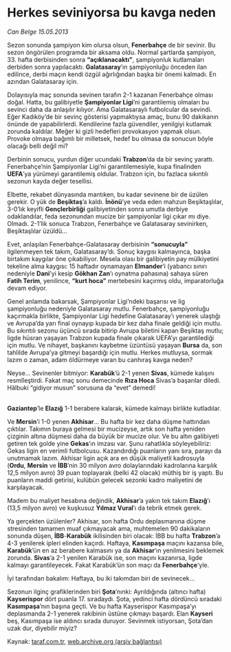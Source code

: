 # Herkes seviniyorsa bu kavga neden

*Can Belge 15.05.2013*

<div class="yazi"><p>Sezon sonunda şampiyon kim olursa olsun, <b>Fenerbahçe</b> de bir sevinir. Bu sezon öngörülen programda bir aksama oldu. Normal şartlarda şampiyon, 33. hafta derbisinden sonra <b>“açıklanacaktı”</b>, şampiyonluk kutlamaları derbiden sonra yapılacaktı. <b>Galatasaray</b>’ın şampiyonluğu önceden ilan edilince, derbi maçın kendi özgül ağırlığından başka bir önemi kalmadı. En azından Galatasaray için.</p>
<p>Dolayısıyla maç sonunda sevinen tarafın 2-1 kazanan Fenerbahçe olması doğal. Hatta, bu galibiyetle <b>Şampiyonlar Ligi</b>’ni garantilemiş olmaları bu sevinci daha da anlaşılır kılıyor. Ama Galatasaraylı futbolcular da sevindi. Eğer Kadıköy’de bir sevinç gösterisi yapmaktıysa amaç, bunu 90 dakikanın önünde de yapabilirlerdi. Kendilerine fazla güvendiler, yenilgiyi kutlamak zorunda kaldılar. Meğer ki gizli hedefleri provokasyon yapmak olsun. Provoke olmaya bağımlı bir milletsek, hedef bu olmasa da sonucun böyle olacağı belli değil mi?</p>
<p>Derbinin sonucu, yurdun diğer ucundaki <b>Trabzon</b>’da da bir sevinç yarattı. Fenerbahçe’nin Şampiyonlar Ligi’ni garantilemesiyle, kupa finalinden <b>UEFA</b>’ya yürümeyi garantilemiş oldular. Trabzon için, bu fazlaca sıkıntılı sezonun kayda değer tesellisi.</p>
<p>Elbette, rekabet dünyasında mantıken, bu kadar sevinene bir de üzülen gerekir. O yük de <b>Beşiktaş</b>’a kaldı. <b>İnönü</b>’ye veda eden mahzun Beşiktaşlılar, 3-0’lık keyifli <b>Gençlerbirliği</b> galibiyetinden sonra umutla derbiye odaklandılar, feda sezonundan mucize bir şampiyonlar ligi çıkar mı diye. Olmadı. 2-1’lik sonuca Trabzon, Fenerbahçe ve Galatasaray sevinirken, Beşiktaşlılar üzüldü…</p>
<p>Evet, anlaşılan Fenerbahçe-Galatasaray derbisinin <b>“sonucuyla”</b> ilgilenmeyen tek takım, Galatasaray’dı. Sonuç kaygısı kalmayınca, başka birtakım kaygılar öne çıkabiliyor. Mesela olası bir galibiyetin pay mülkiyetini tekeline alma kaygısı: 15 haftadır oynamayan <b>Elmander</b>’i (yabancı sınırı nedeniyle <b>Dani</b>’yi kesip <b>Gökhan Zan</b>’ı oynatma pahasına) sahaya süren <b>Fatih Terim</b>, yenilince, <b>“kurt hoca”</b> mertebesini kaçırmış oldu, imparatorluğa devam ediyor.</p>
<p>Genel anlamda bakarsak, Şampiyonlar Ligi’ndeki başarısı ve lig şampiyonluğu nedeniyle Galatasaray mutlu. Fenerbahçe, şampiyonluğu kaçırmakla birlikte, Şampiyonlar Ligi hedefine Galatasaray’ı yenerek ulaştığı ve Avrupa’da yarı final oynayıp kupada bir kez daha finale geldiği için mutlu. Bu sıkıntılı sezonu üçüncü sırada bitirip Avrupa biletini kapan Beşiktaş mutlu; ligde hüsran yaşayan Trabzon kupada finale çıkarak UEFA’yı garantilediği için mutlu. Ve nihayet, başkanını kaybetme üzüntüsü yaşayan <b>Bursa</b> da, son tahlilde Avrupa’ya gitmeyi başardığı için mutlu. Herkes mutluysa, sormak lazım o zaman, adam öldürmeye varan bu canhıraş kavga neden?</p>
<p>Neyse… Sevinenler bitmiyor: <b>Karabük</b>’ü 2-1 yenen <b>Sivas</b>, kümede kalışını resmîleştirdi. Fakat maç sonu demecinde <b>Rıza Hoca</b> Sivas’a başarılar diledi. Hâlbuki “gidiyor musun” sorusuna da “evet” demedi!</p>
<p><b><br/>Gaziantep</b>’le <b>Elazığ</b> 1-1 berabere kalarak, kümede kalmayı birlikte kutladılar.</p>
<p>Ve <b>Mersin</b>’i 1-0 yenen <b>Akhisar</b>… Bu hafta bir kez daha düşme hattından çıktılar. Takımın buraya gelmesi bir mucizeyse, artık son hafta yeniden çizginin altına düşmesi daha da büyük bir mucize olur. Ve bu altın galibiyeti getiren tek golde yine <b>Gekas</b>’ın imzası var. Şunu rahatlıkla söyleyebiliriz: Gekas ligin en verimli futbolcusu. Kazandırdığı puanların yanı sıra, parayı da unutmamak lazım. Akhisar ligin açık ara en düşük maliyetli kadrosuyla (<b>Ordu</b>, <b>Mersin</b> ve <b>İBB</b>’nin 30 milyon avro dolaylarındaki kadrolarına karşılık 12,5 milyon avro) 39 puan toplayarak (belki 42 olacak) müthiş bir iş yaptı. Bu puanların maddi getirisi, kulübün gelecek sezonki kadro maliyetini de karşılayacak.</p>
<p>Madem bu maliyet hesabına değindik, <b>Akhisar</b>’a yakın tek takım <b>Elazığ</b>’ı (13,5 milyon avro) ve kuşkusuz <b>Yılmaz Vural</b>’ı da tebrik etmek gerek.</p>
<p>Ya gerçekten üzülenler? Akhisar, son hafta Ordu deplasmanına düşme stresinden tamamen muaf çıkmayacak ama, muhtemelen 90 dakikaların sonunda düşen, <b>İBB</b>-<b>Karabük</b> ikilisinden biri olacak: İBB bu hafta <b>Trabzon</b>’a 4-3 yenilerek ipleri elinden kaçırdı. Haftaya, <b>Kasımpaşa</b> maçını kazansa bile, <b>Karabük</b>’ün en az berabere kalmasını ya da <b>Akhisar</b>’ın yenilmesini beklemek zorunda. <b>Sivas</b>’a 2-1 yenilen Karabük ise, son maçını kazanırsa, ligde kalmayı garantileyecek. Fakat Karabük’ün son maçı da <b>Fenerbahçe</b>’yle. </p>
<p>İyi tarafından bakalım: Haftaya, bu iki takımdan biri de sevinecek…</p>
<p>Sezonun ilginç grafiklerinden biri <b>Şota</b>’nınki: Ayrıldığında (altıncı hafta) <b>Kayserispor</b> dört puanla 17. sıradaydı. Şota, yedinci hafta dördüncü sıradaki <b>Kasımpaşa</b>’nın başına geçti. Ve bu hafta Kayserispor Kasımpaşa’yı deplasmanda 2-1 yenerek rakibinin üstüne çıkmayı başardı. Elan <b>Kayseri</b> beş, Kasımpaşa ise aldıncı sırada duruyor. Sevinmek istiyorsan, Şota’dan uzak dur, diyebilir miyiz?</p>
</div>

Kaynak: [taraf.com.tr](http://www.taraf.com.tr/can-belge/makale-herkes-seviniyorsa-bu-kavga-neden.htm), [web.archive.org (arşiv bağlantısı)](http://web.archive.org/web/20130730050941/http://www.taraf.com.tr/can-belge/makale-herkes-seviniyorsa-bu-kavga-neden.htm)
